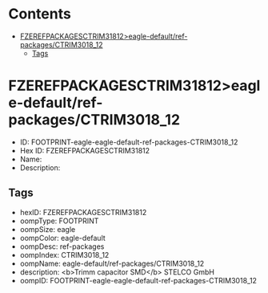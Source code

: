 



Contents
========

* [FZEREFPACKAGESCTRIM31812>eagle-default/ref-packages/CTRIM3018_12](#fzerefpackagesctrim31812eagle-defaultref-packagesctrim3018_12)
	* [Tags](#tags)

# FZEREFPACKAGESCTRIM31812>eagle-default/ref-packages/CTRIM3018_12

- ID: FOOTPRINT-eagle-eagle-default-ref-packages-CTRIM3018_12
- Hex ID: FZEREFPACKAGESCTRIM31812
- Name: 
- Description: 

## Tags

- hexID: FZEREFPACKAGESCTRIM31812
- oompType: FOOTPRINT
- oompSize: eagle
- oompColor: eagle-default
- oompDesc: ref-packages
- oompIndex: CTRIM3018_12
- oompName: eagle-default/ref-packages/CTRIM3018_12
- description: &lt;b&gt;Trimm capacitor SMD&lt;/b&gt; STELCO GmbH
- oompID: FOOTPRINT-eagle-eagle-default-ref-packages-CTRIM3018_12
